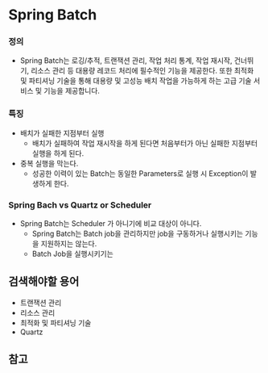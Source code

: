 # Spring Batch

### 정의
+ Spring Batch는 로깅/추적, 트랜잭션 관리, 작업 처리 통계, 작업 재시작, 건너뛰기, 리소스 관리 등 대용량 레코드 처리에 필수적인 기능을 제공한다. 또한 최적화 및 파티셔닝 기술을 통해 대용량 및 고성능 배치 작업을 가능하게 하는 고급 기술 서비스 및 기능을 제공합니다.

### 특징
+ 배치가 실패한 지점부터 실행
    + 배치가 실패하여 작업 재시작을 하게 된다면 처음부터가 아닌 실패한 지점부터 실행을 하게 된다.
+ 중복 실행을 막는다.
    + 성공한 이력이 있는 Batch는 동일한 Parameters로 실행 시 Exception이 발생하게 한다.

### Spring Bach vs Quartz or Scheduler
+ Spring Batch는 Scheduler 가 아니기에 비교 대상이 아니다.
    + Spring Batch는 Batch job을 관리하지만 job을 구동하거나 실행시키는 기능을 지원하지는 않는다.
    + Batch Job을 실행시키기는 

## 검색해야할 용어
+ 트랜잭션 관리
+ 리소스 관리
+ 최적화 및 파티셔닝 기술
+ Quartz

## 참고
